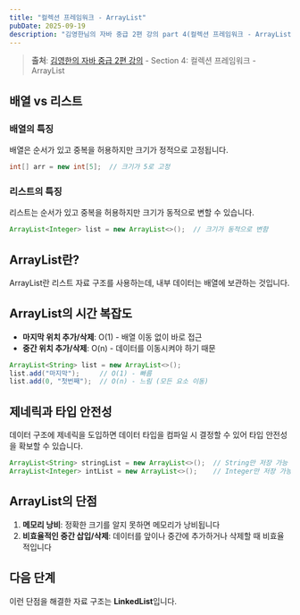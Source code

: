 ```yaml
---
title: "컬렉션 프레임워크 - ArrayList"
pubDate: 2025-09-19
description: "김영한님의 자바 중급 2편 강의 part 4(컬렉션 프레임워크 - ArrayList) 학습 정리"
---
```


> **출처**: [김영한의 자바 중급 2편 강의](https://inf.run/ir9Dw) - Section 4: 컬렉션 프레임워크 - ArrayList

## 배열 vs 리스트

### 배열의 특징

배열은 순서가 있고 중복을 허용하지만 크기가 정적으로 고정됩니다.

```java
int[] arr = new int[5];  // 크기가 5로 고정
```

### 리스트의 특징

리스트는 순서가 있고 중복을 허용하지만 크기가 동적으로 변할 수 있습니다.

```java
ArrayList<Integer> list = new ArrayList<>();  // 크기가 동적으로 변함
```

## ArrayList란?

ArrayList란 리스트 자료 구조를 사용하는데, 내부 데이터는 배열에 보관하는 것입니다.

## ArrayList의 시간 복잡도

- **마지막 위치 추가/삭제**: O(1) - 배열 이동 없이 바로 접근
- **중간 위치 추가/삭제**: O(n) - 데이터를 이동시켜야 하기 때문

```java
ArrayList<String> list = new ArrayList<>();
list.add("마지막");     // O(1) - 빠름
list.add(0, "첫번째");  // O(n) - 느림 (모든 요소 이동)
```

## 제네릭과 타입 안전성

데이터 구조에 제네릭을 도입하면 데이터 타입을 컴파일 시 결정할 수 있어 타입 안전성을 확보할 수 있습니다.

```java
ArrayList<String> stringList = new ArrayList<>();  // String만 저장 가능
ArrayList<Integer> intList = new ArrayList<>();    // Integer만 저장 가능
```

## ArrayList의 단점

1. **메모리 낭비**: 정확한 크기를 알지 못하면 메모리가 낭비됩니다
2. **비효율적인 중간 삽입/삭제**: 데이터를 앞이나 중간에 추가하거나 삭제할 때 비효율적입니다

## 다음 단계

이런 단점을 해결한 자료 구조는 **LinkedList**입니다.
